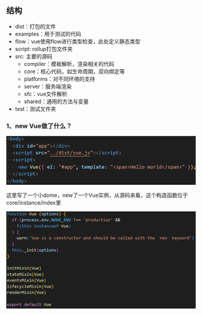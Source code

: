 ## 结构

- dist：打包的文件
- examples：用于测试的代码
- flow：vue使用flow进行类型检查，此处定义静态类型
- script: rollup打包文件夹
- src: 主要的源码
  + compiler：模板解析，渲染相关的代码
  + core：核心代码，如生命周期，双向绑定等
  + platforms：对不同环境的支持
  + server：服务端渲染
  + sfc：vue文件解析
  + shared：通用的方法与变量
- test：测试文件夹

### 1、new Vue做了什么？

![](./createVueInstance.png)

这里写了一个小dome，new了一个Vue实例，从源码来看，这个构造函数位于core/instance/index里

![](./vueConstructor.png)
